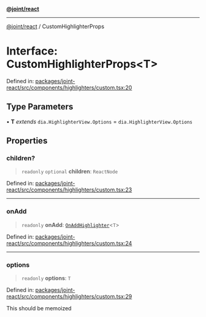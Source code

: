 [**@joint/react**](../README.md)

***

[@joint/react](../README.md) / CustomHighlighterProps

# Interface: CustomHighlighterProps\<T\>

Defined in: [packages/joint-react/src/components/highlighters/custom.tsx:20](https://github.com/samuelgja/joint/blob/5100bfa1707e62a58cc3b7833d30969c8c4b52ed/packages/joint-react/src/components/highlighters/custom.tsx#L20)

## Type Parameters

• **T** *extends* `dia.HighlighterView.Options` = `dia.HighlighterView.Options`

## Properties

### children?

> `readonly` `optional` **children**: `ReactNode`

Defined in: [packages/joint-react/src/components/highlighters/custom.tsx:23](https://github.com/samuelgja/joint/blob/5100bfa1707e62a58cc3b7833d30969c8c4b52ed/packages/joint-react/src/components/highlighters/custom.tsx#L23)

***

### onAdd

> `readonly` **onAdd**: [`OnAddHighlighter`](../type-aliases/OnAddHighlighter.md)\<`T`\>

Defined in: [packages/joint-react/src/components/highlighters/custom.tsx:24](https://github.com/samuelgja/joint/blob/5100bfa1707e62a58cc3b7833d30969c8c4b52ed/packages/joint-react/src/components/highlighters/custom.tsx#L24)

***

### options

> `readonly` **options**: `T`

Defined in: [packages/joint-react/src/components/highlighters/custom.tsx:29](https://github.com/samuelgja/joint/blob/5100bfa1707e62a58cc3b7833d30969c8c4b52ed/packages/joint-react/src/components/highlighters/custom.tsx#L29)

This should be memoized
